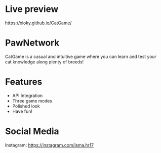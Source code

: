 
# Live preview
https://xloky.github.io/CatGame/
# PawNetwork
CatGame is a casual and intuitive game where you can learn and test your cat knowledge along plenty of breeds!
# Features
- API Integration
- Three game modes
- Polished look
- Have fun!
# Social Media
Instagram: https://instagram.com/isma.hr17
